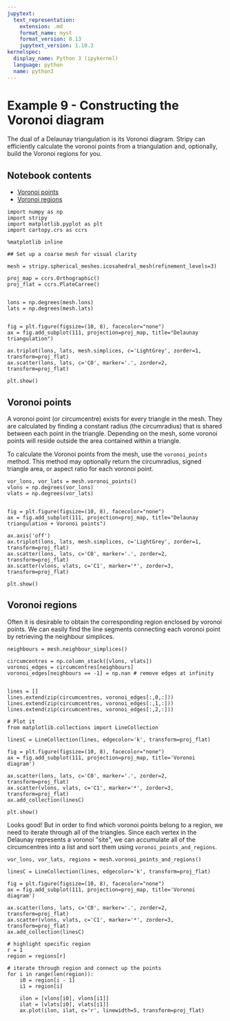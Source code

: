 ```yaml
---
jupytext:
  text_representation:
    extension: .md
    format_name: myst
    format_version: 0.13
    jupytext_version: 1.10.3
kernelspec:
  display_name: Python 3 (ipykernel)
  language: python
  name: python3
---
```


# Example 9 - Constructing the Voronoi diagram

The dual of a Delaunay triangulation is its Voronoi diagram. Stripy can efficiently calculate the voronoi points from a triangulation and, optionally, build the Voronoi regions for you.

## Notebook contents

- [Voronoi points](#Voronoi-points)
- [Voronoi regions](#Voronoi-regions)

```{code-cell} ipython3
import numpy as np
import stripy
import matplotlib.pyplot as plt
import cartopy.crs as ccrs

%matplotlib inline
```

```{code-cell} ipython3
## Set up a coarse mesh for visual clarity

mesh = stripy.spherical_meshes.icosahedral_mesh(refinement_levels=3)
```

```{code-cell} ipython3
proj_map = ccrs.Orthographic()
proj_flat = ccrs.PlateCarree()


lons = np.degrees(mesh.lons)
lats = np.degrees(mesh.lats)


fig = plt.figure(figsize=(10, 8), facecolor="none")
ax = fig.add_subplot(111, projection=proj_map, title="Delaunay triangulation")

ax.triplot(lons, lats, mesh.simplices, c='LightGrey', zorder=1, transform=proj_flat)
ax.scatter(lons, lats, c='C0', marker='.', zorder=2, transform=proj_flat)

plt.show()
```

## Voronoi points

A voronoi point (or circumcentre) exists for every triangle in the mesh. They are calculated by finding a constant radius (the circumradius) that is shared between each point in the triangle. Depending on the mesh, some voronoi points will reside outside the area contained within a triangle.

To calculate the Voronoi points from the mesh, use the `voronoi_points` method. This method may optionally return the circumradius, signed triangle area, or aspect ratio for each voronoi point.

```{code-cell} ipython3
vor_lons, vor_lats = mesh.voronoi_points()
vlons = np.degrees(vor_lons)
vlats = np.degrees(vor_lats)


fig = plt.figure(figsize=(10, 8), facecolor="none")
ax = fig.add_subplot(111, projection=proj_map, title="Delaunay triangulation + Voronoi points")

ax.axis('off')
ax.triplot(lons, lats, mesh.simplices, c='LightGrey', zorder=1, transform=proj_flat)
ax.scatter(lons, lats, c='C0', marker='.', zorder=2, transform=proj_flat)
ax.scatter(vlons, vlats, c='C1', marker='*', zorder=3, transform=proj_flat)

plt.show()
```

## Voronoi regions

Often it is desirable to obtain the corresponding region enclosed by voronoi points. We can easily find the line segments connecting each voronoi point by retrieving the neighbour simplices.

```{code-cell} ipython3
neighbours = mesh.neighbour_simplices()

circumcentres = np.column_stack([vlons, vlats])
voronoi_edges = circumcentres[neighbours]
voronoi_edges[neighbours == -1] = np.nan # remove edges at infinity


lines = []
lines.extend(zip(circumcentres, voronoi_edges[:,0,:]))
lines.extend(zip(circumcentres, voronoi_edges[:,1,:]))
lines.extend(zip(circumcentres, voronoi_edges[:,2,:]))
```

```{code-cell} ipython3
# Plot it
from matplotlib.collections import LineCollection

linesC = LineCollection(lines, edgecolor='k', transform=proj_flat)

fig = plt.figure(figsize=(10, 8), facecolor="none")
ax = fig.add_subplot(111, projection=proj_map, title='Voronoi diagram')

ax.scatter(lons, lats, c='C0', marker='.', zorder=2, transform=proj_flat)
ax.scatter(vlons, vlats, c='C1', marker='*', zorder=3, transform=proj_flat)
ax.add_collection(linesC)

plt.show()
```

Looks good! But in order to find which voronoi points belong to a region, we need to iterate through all of the triangles. Since each vertex in the Delaunay represents a voronoi "site", we can accumulate all of the circumcentres into a list and sort them using `voronoi_points_and_regions`.

```{code-cell} ipython3
vor_lons, vor_lats, regions = mesh.voronoi_points_and_regions()

linesC = LineCollection(lines, edgecolor='k', transform=proj_flat)

fig = plt.figure(figsize=(10, 8), facecolor="none")
ax = fig.add_subplot(111, projection=proj_map, title='Voronoi diagram')

ax.scatter(lons, lats, c='C0', marker='.', zorder=2, transform=proj_flat)
ax.scatter(vlons, vlats, c='C1', marker='*', zorder=3, transform=proj_flat)
ax.add_collection(linesC)

# highlight specific region
r = 1
region = regions[r]

# iterate through region and connect up the points
for i in range(len(region)):
    i0 = region[i - 1]
    i1 = region[i]

    ilon = [vlons[i0], vlons[i1]]
    ilat = [vlats[i0], vlats[i1]]
    ax.plot(ilon, ilat, c='r', linewidth=5, transform=proj_flat)
```
